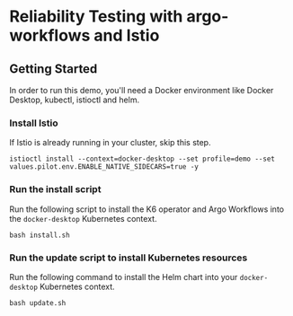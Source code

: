 Reliability Testing with argo-workflows and Istio
===

Getting Started
---

In order to run this demo, you'll need a Docker environment like Docker Desktop, kubectl, istioctl and helm.


### Install Istio
If Istio is already running in your cluster, skip this step.
```
istioctl install --context=docker-desktop --set profile=demo --set values.pilot.env.ENABLE_NATIVE_SIDECARS=true -y
```

### Run the install script
Run the following script to install the K6 operator and Argo Workflows into the `docker-desktop` Kubernetes context.
```
bash install.sh
```

### Run the update script to install Kubernetes resources
Run the following command to install the Helm chart into your `docker-desktop` Kubernetes context.
```
bash update.sh
```

